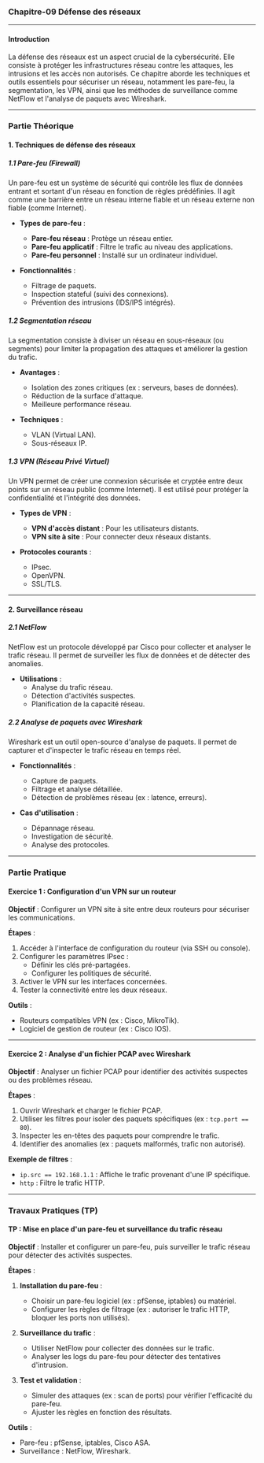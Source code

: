 ### Chapitre-09 **Défense des réseaux**

---

#### **Introduction**
La défense des réseaux est un aspect crucial de la cybersécurité. Elle consiste à protéger les infrastructures réseau contre les attaques, les intrusions et les accès non autorisés. Ce chapitre aborde les techniques et outils essentiels pour sécuriser un réseau, notamment les pare-feu, la segmentation, les VPN, ainsi que les méthodes de surveillance comme NetFlow et l'analyse de paquets avec Wireshark.

---

### **Partie Théorique**

#### **1. Techniques de défense des réseaux**

##### **1.1 Pare-feu (Firewall)**
Un pare-feu est un système de sécurité qui contrôle les flux de données entrant et sortant d'un réseau en fonction de règles prédéfinies. Il agit comme une barrière entre un réseau interne fiable et un réseau externe non fiable (comme Internet).

- **Types de pare-feu** :
  - **Pare-feu réseau** : Protège un réseau entier.
  - **Pare-feu applicatif** : Filtre le trafic au niveau des applications.
  - **Pare-feu personnel** : Installé sur un ordinateur individuel.

- **Fonctionnalités** :
  - Filtrage de paquets.
  - Inspection stateful (suivi des connexions).
  - Prévention des intrusions (IDS/IPS intégrés).

##### **1.2 Segmentation réseau**
La segmentation consiste à diviser un réseau en sous-réseaux (ou segments) pour limiter la propagation des attaques et améliorer la gestion du trafic.

- **Avantages** :
  - Isolation des zones critiques (ex : serveurs, bases de données).
  - Réduction de la surface d'attaque.
  - Meilleure performance réseau.

- **Techniques** :
  - VLAN (Virtual LAN).
  - Sous-réseaux IP.

##### **1.3 VPN (Réseau Privé Virtuel)**
Un VPN permet de créer une connexion sécurisée et cryptée entre deux points sur un réseau public (comme Internet). Il est utilisé pour protéger la confidentialité et l'intégrité des données.

- **Types de VPN** :
  - **VPN d'accès distant** : Pour les utilisateurs distants.
  - **VPN site à site** : Pour connecter deux réseaux distants.

- **Protocoles courants** :
  - IPsec.
  - OpenVPN.
  - SSL/TLS.

---

#### **2. Surveillance réseau**

##### **2.1 NetFlow**
NetFlow est un protocole développé par Cisco pour collecter et analyser le trafic réseau. Il permet de surveiller les flux de données et de détecter des anomalies.

- **Utilisations** :
  - Analyse du trafic réseau.
  - Détection d'activités suspectes.
  - Planification de la capacité réseau.

##### **2.2 Analyse de paquets avec Wireshark**
Wireshark est un outil open-source d'analyse de paquets. Il permet de capturer et d'inspecter le trafic réseau en temps réel.

- **Fonctionnalités** :
  - Capture de paquets.
  - Filtrage et analyse détaillée.
  - Détection de problèmes réseau (ex : latence, erreurs).

- **Cas d'utilisation** :
  - Dépannage réseau.
  - Investigation de sécurité.
  - Analyse des protocoles.

---

### **Partie Pratique**

#### **Exercice 1 : Configuration d'un VPN sur un routeur**
**Objectif** : Configurer un VPN site à site entre deux routeurs pour sécuriser les communications.

**Étapes** :
1. Accéder à l'interface de configuration du routeur (via SSH ou console).
2. Configurer les paramètres IPsec :
   - Définir les clés pré-partagées.
   - Configurer les politiques de sécurité.
3. Activer le VPN sur les interfaces concernées.
4. Tester la connectivité entre les deux réseaux.

**Outils** :
- Routeurs compatibles VPN (ex : Cisco, MikroTik).
- Logiciel de gestion de routeur (ex : Cisco IOS).

---

#### **Exercice 2 : Analyse d'un fichier PCAP avec Wireshark**
**Objectif** : Analyser un fichier PCAP pour identifier des activités suspectes ou des problèmes réseau.

**Étapes** :
1. Ouvrir Wireshark et charger le fichier PCAP.
2. Utiliser les filtres pour isoler des paquets spécifiques (ex : `tcp.port == 80`).
3. Inspecter les en-têtes des paquets pour comprendre le trafic.
4. Identifier des anomalies (ex : paquets malformés, trafic non autorisé).

**Exemple de filtres** :
- `ip.src == 192.168.1.1` : Affiche le trafic provenant d'une IP spécifique.
- `http` : Filtre le trafic HTTP.

---

### **Travaux Pratiques (TP)**

#### **TP : Mise en place d'un pare-feu et surveillance du trafic réseau**
**Objectif** : Installer et configurer un pare-feu, puis surveiller le trafic réseau pour détecter des activités suspectes.

**Étapes** :
1. **Installation du pare-feu** :
   - Choisir un pare-feu logiciel (ex : pfSense, iptables) ou matériel.
   - Configurer les règles de filtrage (ex : autoriser le trafic HTTP, bloquer les ports non utilisés).

2. **Surveillance du trafic** :
   - Utiliser NetFlow pour collecter des données sur le trafic.
   - Analyser les logs du pare-feu pour détecter des tentatives d'intrusion.

3. **Test et validation** :
   - Simuler des attaques (ex : scan de ports) pour vérifier l'efficacité du pare-feu.
   - Ajuster les règles en fonction des résultats.

**Outils** :
- Pare-feu : pfSense, iptables, Cisco ASA.
- Surveillance : NetFlow, Wireshark.
